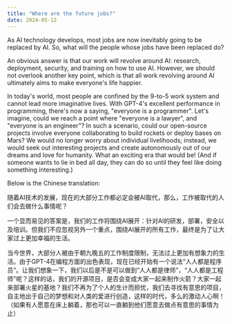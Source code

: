 ```yaml
---
title: "Where are the future jobs?"
date: 2024-05-12
---
```

As AI technology develops, most jobs are now inevitably going to be replaced by AI. So, what will the people whose jobs have been replaced do?

An obvious answer is that our work will revolve around AI: research, deployment, security, and training on how to use AI. However, we should not overlook another key point, which is that all work revolving around AI ultimately aims to make everyone's life happier.

In today's world, most people are confined by the 9-to-5 work system and cannot lead more imaginative lives. With GPT-4's excellent performance in programming, there's now a saying, "everyone is a programmer". Let's imagine, could we reach a point where "everyone is a lawyer", and "everyone is an engineer"? In such a scenario, could our open-source projects involve everyone collaborating to build rockets or deploy bases on Mars? We would no longer worry about individual livelihoods; instead, we would seek out interesting projects and create autonomously out of our dreams and love for humanity. What an exciting era that would be! (And if someone wants to lie in bed all day, they can do so until they feel like doing something interesting.)

Below is the Chinese translation:

随着AI技术的发展，现在的大部分工作都必定会被AI取代，那么，工作被取代的人们会去做什么事情呢？

一个显而易见的答案是，我们的工作将围绕AI展开：针对AI的研发，部署，安全以及培训。但我们不应忽视另外一个重点，围绕AI展开的所有工作，最终是为了让大家过上更加幸福的生活。

当今世界，大部分人被由于朝九晚五的工作制度限制，无法过上更加有想象力的生活。由于GPT-4在编程方面的出色表现，现在已经开始有一个说法“人人都是程序员”。让我们想象一下，我们以后是不是可以做到“人人都是律师”，“人人都是工程师”呢？这样的话，我们的开源项目，是否会变成大家一起来制作火箭？大家一起来部署火星的基地？我们不再为了个人的生计而担忧，我们去寻找有意思的项目，自主地出于自己的梦想和对人类的爱进行创造，这样的时代，多么的激动人心啊！（如果有人愿意在床上躺着，那也可以一直躺到他们愿意去做点有意思的事情为止）
